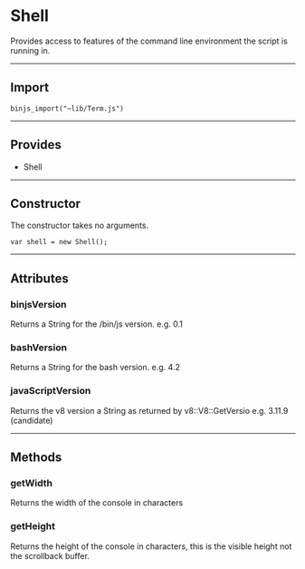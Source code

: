 # Shell

Provides access to features of the command line environment the script is running in.
    
----------------------------

## Import

`binjs_import("~lib/Term.js            ")`

------------------------

##  Provides

 * Shell
 
------------------------

## Constructor

The constructor takes no arguments.

    var shell = new Shell();
    
----------------------------

## Attributes

### binjsVersion

Returns a String for the /bin/js version. 
e.g. 0.1

### bashVersion

Returns a String for the bash version. 
e.g. 4.2

### javaScriptVersion

Returns the v8 version a String as returned by v8::V8::GetVersio
e.g. 3.11.9 (candidate)

------------------------

## Methods

### getWidth

Returns the width of the console in characters

### getHeight

Returns the height of the console in characters, this is the visible height not the scrollback buffer.

